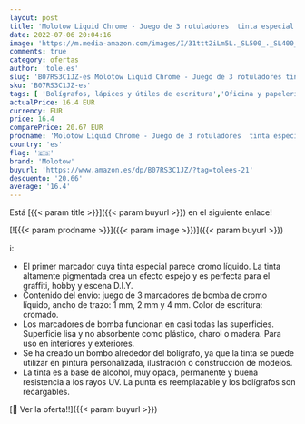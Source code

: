 ```yaml
---
layout: post
title: 'Molotow Liquid Chrome - Juego de 3 rotuladores  tinta especial con efecto espejo  grosor de trazo 1 mm  2 mm y 4 mm  fabricado en Alemania   color cromado'
date: 2022-07-06 20:04:16
image: 'https://m.media-amazon.com/images/I/31ttt2iLm5L._SL500_._SL400_.jpg'
comments: true
category: ofertas
author: 'tole.es'
slug: 'B07RS3C1JZ-es Molotow Liquid Chrome - Juego de 3 rotuladores tinta...'
sku: 'B07RS3C1JZ-es'
tags: [ 'Bolígrafos, lápices y útiles de escritura','Oficina y papelería','Rotuladores permanentes','Rotuladores y subrayadores','molotow','rotuladores','🇪🇸', ]
actualPrice: 16.4 EUR
currency: EUR
price: 16.4
comparePrice: 20.67 EUR
prodname: 'Molotow Liquid Chrome - Juego de 3 rotuladores  tinta especial con efecto espejo  grosor de trazo 1 mm  2 mm y 4 mm  fabricado en Alemania   color cromado'
country: 'es'
flag: '🇪🇸'
brand: 'Molotow'
buyurl: 'https://www.amazon.es/dp/B07RS3C1JZ/?tag=tolees-21'
descuento: '20.66'
average: '16.4'
---
```


Está [{{< param title >}}]({{< param buyurl >}}) en el siguiente enlace!

[![{{< param prodname >}}]({{< param image >}})]({{< param buyurl >}})

ℹ️:

- El primer marcador cuya tinta especial parece cromo líquido. La tinta altamente pigmentada crea un efecto espejo y es perfecta para el graffiti, hobby y escena D.I.Y.
- Contenido del envío: juego de 3 marcadores de bomba de cromo líquido, ancho de trazo: 1 mm, 2 mm y 4 mm. Color de escritura: cromado.
- Los marcadores de bomba funcionan en casi todas las superficies. Superficie lisa y no absorbente como plástico, charol o madera. Para uso en interiores y exteriores.
- Se ha creado un bombo alrededor del bolígrafo, ya que la tinta se puede utilizar en pintura personalizada, ilustración o construcción de modelos.
- La tinta es a base de alcohol, muy opaca, permanente y buena resistencia a los rayos UV. La punta es reemplazable y los bolígrafos son recargables.

[🛒 Ver la oferta!!]({{< param buyurl >}})
